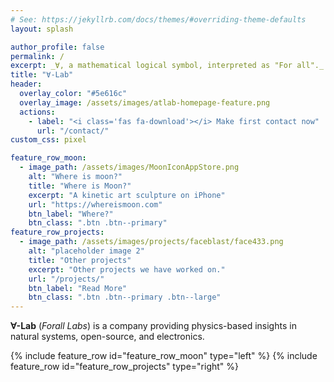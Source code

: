 ```yaml
---
# See: https://jekyllrb.com/docs/themes/#overriding-theme-defaults
layout: splash

author_profile: false
permalink: /
excerpt: _∀, a mathematical logical symbol, interpreted as "For all"._
title: "∀-Lab"
header:
  overlay_color: "#5e616c"
  overlay_image: /assets/images/atlab-homepage-feature.png
  actions:
    - label: "<i class='fas fa-download'></i> Make first contact now"
      url: "/contact/"
custom_css: pixel

feature_row_moon:
  - image_path: /assets/images/MoonIconAppStore.png
    alt: "Where is moon?"
    title: "Where is Moon?"
    excerpt: "A kinetic art sculpture on iPhone"
    url: "https://whereismoon.com"
    btn_label: "Where?"
    btn_class: ".btn .btn--primary"
feature_row_projects:
  - image_path: /assets/images/projects/faceblast/face433.png
    alt: "placeholder image 2"
    title: "Other projects"
    excerpt: "Other projects we have worked on."
    url: "/projects/"
    btn_label: "Read More"
    btn_class: ".btn .btn--primary .btn--large"
---
```


**∀-Lab** (_Forall Labs_) is a company providing physics-based insights in natural systems, open-source, and electronics.

{% include feature_row id="feature_row_moon" type="left" %}
{% include feature_row id="feature_row_projects" type="right" %}

